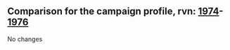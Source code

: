 ## Comparison for the campaign profile, rvn: [1974](https://github.com/PRO100KatYT/FortniteProfileRevisions/tree/main/profiles/campaign/1974%20campaign.json)-[1976](https://github.com/PRO100KatYT/FortniteProfileRevisions/tree/main/profiles/campaign/1976%20campaign.json)

No changes
